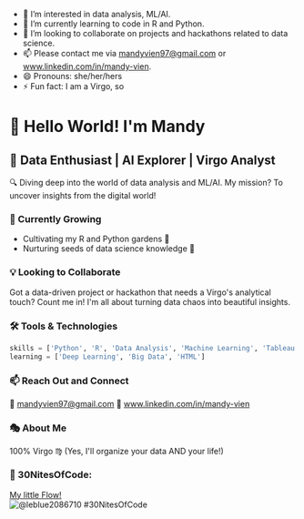 - 👀 I’m interested in data analysis, ML/AI.
- 🌱 I’m currently learning to code in R and Python.
- 💞️ I’m looking to collaborate on projects and hackathons related to data science.
- 📫 Please contact me via mandyvien97@gmail.com or www.linkedin.com/in/mandy-vien. 
- 😄 Pronouns: she/her/hers
- ⚡ Fun fact: I am a Virgo, so 
# 👋 Hello World! I'm Mandy

## 🚀 Data Enthusiast | AI Explorer | Virgo Analyst

🔍 Diving deep into the world of data analysis and ML/AI. My mission? To uncover insights from the digital world!

### 🌱 Currently Growing
- Cultivating my R and Python gardens 🌿
- Nurturing seeds of data science knowledge 🌻

### 💡 Looking to Collaborate
Got a data-driven project or hackathon that needs a Virgo's analytical touch? Count me in! 
I'm all about turning data chaos into beautiful insights.

### 🛠️ Tools & Technologies
```python
skills = ['Python', 'R', 'Data Analysis', 'Machine Learning', 'Tableau']
learning = ['Deep Learning', 'Big Data', 'HTML']
```

### 📫 Reach Out and Connect
📧 mandyvien97@gmail.com
💼 www.linkedin.com/in/mandy-vien

### 🎭 About Me
100% Virgo ♍ (Yes, I'll organize your data AND your life!)

<!---
ManVien/ManVien is a ✨ special ✨ repository because its `README.md` (this file) appears on your GitHub profile.
You can click the Preview link to take a look at your changes.
--->

### 🐉 30NitesOfCode:
  [My little Flow!](https://www.codedex.io/@leblue2086710/30-nites-of-code)  
  ![@leblue2086710 #30NitesOfCode](https://www.codedex.io/api/petStatus?user=leblue2086710)
